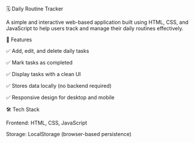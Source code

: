 🗓️ Daily Routine Tracker

A simple and interactive web-based application built using HTML, CSS, and JavaScript to help users track and manage their daily routines effectively.

🚀 Features

✅ Add, edit, and delete daily tasks

✅ Mark tasks as completed

✅ Display tasks with a clean UI

✅ Stores data locally (no backend required)

✅ Responsive design for desktop and mobile

🛠️ Tech Stack

Frontend: HTML, CSS, JavaScript

Storage: LocalStorage (browser-based persistence)
